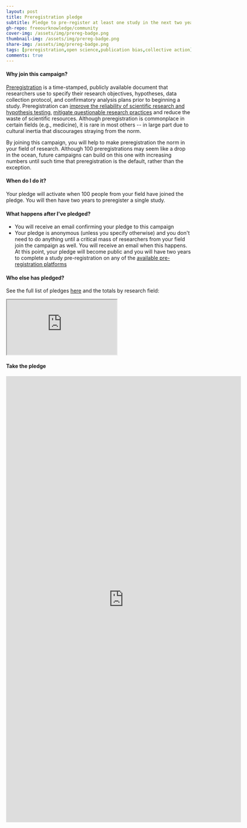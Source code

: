 ```yaml
---
layout: post
title: Preregistration pledge
subtitle: Pledge to pre-register at least one study in the next two years, along with 100 of your peers
gh-repo: freeourknowledge/community
cover-img: /assets/img/prereg-badge.png
thumbnail-img: /assets/img/prereg-badge.png
share-img: /assets/img/prereg-badge.png
tags: [preregistration,open science,publication bias,collective action]
comments: true
---
```


#### Why join this campaign?
[Preregistration](https://help.osf.io/hc/en-us/articles/360019738834-Create-a-Preregistration#Go-to-the-OSF-Prereg-Challenge-landing-page) is a time-stamped, publicly available document that researchers use to specify their research objectives, hypotheses, data collection protocol, and confirmatory analysis plans prior to beginning a study. Preregistration can [improve the reliability of scientific research and hypothesis testing](https://www.pnas.org/content/115/11/2600#sec-15), [mitigate questionable research practices](https://www.pnas.org/content/115/11/2600) and reduce the waste of scientific resources. Although preregistration is commonplace in certain fields (e.g., medicine), it is rare in most others -- in large part due to cultural inertia that discourages straying from the norm. 

By joining this campaign, you will help to make preregistration the norm in your field of research. Although 100 preregistrations may seem like a drop in the ocean, future campaigns can build on this one with increasing numbers until such time that preregistration is the default, rather than the exception.

#### When do I do it?
Your pledge will activate when 100 people from your field have joined the pledge. You will then have two years to preregister a single study. 

#### What happens after I've pledged?
* You will receive an email confirming your pledge to this campaign
* Your pledge is anonymous (unless you specify otherwise) and you don't need to do anything until a critical mass of researchers from your field join the campaign as well. You will receive an email when this happens. At this point, your pledge will become public and you will have two years to complete a study pre-registration on any of the [available pre-registration platforms](https://osf.io/zab38/wiki/home/?view) 

#### Who else has pledged?
See the full list of pledges [here](https://docs.google.com/spreadsheets/d/e/2PACX-1vSIZaK14oSyqw4m9pZnZZcXEACBsuXpG6SM4PEsHA_bIYODuepWFeH9cabtZBlKlHlGWGgXQUVvZuty/pubhtml?gid=492450582&single=true) and the totals by research field:
<iframe src="https://docs.google.com/spreadsheets/d/e/2PACX-1vSIZaK14oSyqw4m9pZnZZcXEACBsuXpG6SM4PEsHA_bIYODuepWFeH9cabtZBlKlHlGWGgXQUVvZuty/pubhtml?gid=1291030791&amp;single=true&amp;widget=true&amp;headers=false"></iframe>

#### Take the pledge
<iframe src="https://docs.google.com/forms/d/e/1FAIpQLSf8RflGizFJZamE874o8aDOhyU7UsNByR4dLmzhOtEOiu8KRQ/viewform?embedded=true" width="640" height="1213" frameborder="0" marginheight="0" marginwidth="0">Loading…</iframe>



